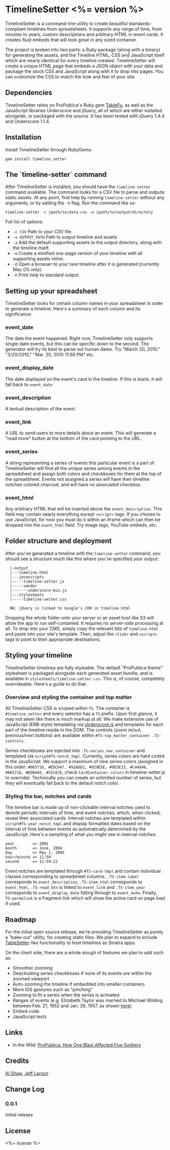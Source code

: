 # TimelineSetter <%= version %>

TimelineSetter is a command-line utility to create beautiful standards-compliant timelines from spreadsheets. It supports any range of time, from minutes to years, custom descriptions and arbitrary HTML in event cards. It creates fluid embeds that will look great in any sized container.

The project is broken into two parts: a Ruby package (along with a binary) for generating the assets, and the Timeline HTML, CSS and JavaScript itself which are nearly identical for every timeline created. TimelineSetter will create a unique HTML page that embeds a JSON object with your data and package the stock CSS and JavaScript along with it to drop into pages. You can customize the CSS to match the look and feel of your site.

## Dependencies

TimelineSetter relies on ProPublica's Ruby gem [TableFu](http://propublica.github.com/table-fu/), as well as the JavaScript libraries Underscore and jQuery, all of which are either installed alongside, or packaged with the source. It has been tested with jQuery 1.4.4 and Underscore 1.1.4.

## Installation

Install TimelineSetter through RubyGems:

    gem install timeline_setter


## The \`timeline-setter\` command

After TimelineSetter is installed, you should have the `timeline-setter` command available. The command looks for a CSV file to parse and outputs static assets. At any point, find help by running `timeline-setter` without any arguments, or by adding the `-h` flag. Run the command like so:

    timeline-setter -c /path/to/data.csv -o /path/to/output/directory

Full list of options:

* `-c CSV` Path to your CSV file.
* `-o OUTPUT_PATH` Path to output timeline and assets.
* `-a` Add the default supporting assets to the output directory, along with the timeline itself.
* `-m` Create a minified one-page version of your timeline with all supporting assets inline.
* `-O` Open a browser to your new timeline after it is generated (currently Mac OS only).
* `-h` Print help to standard output.

## Setting up your spreadsheet

TimelineSetter looks for certain column names in your spreadsheet in order to generate a timeline. Here's a summary of each column and its significance:

### event\_date

The date the event happened. Right now, TimelineSetter only supports single-date events, but this can be specific down to the second. The generator will try its best to parse out human dates. Try "March 20, 2010," "3/20/2010," "Mar. 20, 2010 11:59 PM" etc.

### event\_display\_date

The date *displayed* on the event's card in the timeline. If this is blank, it will fall back to `event_date`

### event\_description

A textual description of the event.

### event\_link

A URL to send users to more details about an event. This will generate a "read more" button at the bottom of the card pointing to the URL.

### event\_series

A string representing a series of events this particular event is a part of. TimelineSetter will find all the unique series among events in the spreadsheet and assign both colors and checkboxes for them at the top of the spreadsheet. Events not assigned a series will have their timeline notches colored charcoal, and will have no associated checkbox.

### event\_html

Any arbitrary HTML that will be inserted above the `event_description`. This field may contain nearly everything except `<script>` tags. If you choose to use JavaScript, for now you must do it within an iframe which can then be dropped into the `event_html` field. Try image tags, YouTube embeds, etc.

## Folder structure and deployment

After you've generated a timeline with the `timeline-setter` command, you should see a structure much like this where you've specified your output:

      |-output
      |---timeline.html
      |---javascripts
      |-----timeline-setter.js
      |-----vendor
      |-------underscore-min.js
      |---stylesheets
      |-----timeline-setter.css
      
      NB: jQuery is linked to Google's CDN in timeline.html

Dropping the whole folder onto your server or an asset host like S3 will allow the app to run self-contained. It requires no server-side processing at all. To drop into your CMS, simply copy the relevant bits of `timeline.html` and paste into your site's template. Then, adjust the `<link>` and `<script>` tags to point to their appropriate destinations.

## Styling your timeline

TimelineSetter timelines are fully styleable. The default "ProPublica theme" stylesheet is packaged alongside each generated asset bundle, and is available in `stylesheets/timeline-setter.css`. This is, of course, completely overrideable. Here's a guide to do that.

### Overview and styling the container and top matter

All TimelineSetter CSS is scoped within `TS`. The container is `#timeline_setter` and every selector has a `TS` prefix. Upon first glance, it may not seem like there is much markup at all. We make extensive use of JavaScript (ERB-style) templating via [Underscore.js](http://documentcloud.github.com/underscore/#template) and templates for each part of the timeline reside in the DOM. The controls (zoom in/out, previous/next buttons) are available within `#TS-top_matter_container .TS-controls`. 

Series checkboxes are injected into `.TS-series_nav_container` and templated via `script#TS-notch_tmpl`. Currently, series colors are hard coded in the JavaScript. We support a maximum of nine series colors (assigned in this order: ``#065718, #EDC047, #91ADD1, #929E5E, #9E5E23, #C44846, #065718, #EDD4A5, #CECECE``, check `CardContainer.colors` in timeline-setter.js to override). Technically you can create an unlimited number of series, but they will eventually fall back to the default notch color.

### Styling the bar, notches and cards

The timeline bar is made up of non-clickable interval notches used to denote periodic intervals of time, and event notches, which, when clicked, reveal their associated cards. Interval notches are templated within `script#TS-year_notch_tmpl` and display formatted dates based on the interval of time between events as automatically determined by the JavaScript. Here's a sampling of what you might see in interval notches:

    year        => 2001
    month       => June, 2004
    day         => May 1, 2005
    hour/minute => 11:59
    second      => 11:59:22

Event notches are templated through `#TS-card-tmpl` and contain individual classes corresponding to spreadsheet columns. `.TS-item-label` corresponds to `event_description`, `.TS-item_html` corresponds to `event_html`, `.TS-read_btn` is linked to `event_link` and `.TS-item_year` corresponds to `event_display_date` falling through to `event_date`. Finally, `TS-permalink` is a fragment link which will show the active card on page load if used.

## Roadmap

For the initial open source release, we're providing TimelineSetter as purely a "bake-out" utility, for creating static files. We plan to expand to include [TableSetter](http://propublica.github.com/table-setter/)-like functionality to host timelines as Sinatra apps.

On the client side, there are a whole slough of features we plan to add such as:

* Smoother zooming
* Deactivating series checkboxes if none of its events are within the zoomed viewport
* Auto-zooming the timeline if embedded into smaller containers
* More iOS gestures such as "pinching"
* Zooming to fit a series when the series is activated
* Ranges of events (e.g. Elizabeth Taylor was married to Miichael Wilding between Feb. 21, 1952 and Jan. 26, 1957, as shown [here](http://www.nytimes.com/interactive/2011/03/23/movies/20110323-ELIZABETH-TAYLOR-TIMELINE.html))
* Embed code
* JavaScript tests

## Links

* In the Wild: [ProPublica: How One Blast Affected Five Soldiers](http://www.propublica.org/special/tbi-psycho-platoon-timeline)

## Credits

[Al Shaw](http://twitter.com/a_l), [Jeff Larson](http://twitter.com/thejefflarson)

## Change Log

### 0.0.1

Initial release

## License 

<%= license %>